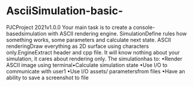# AsciiSimulation-basic-
PJCProject 2021v1.0.0
Your main task is to create a console-basedsimulation with ASCII rendering engine.
SimulationDefine rules how something works, some parameters and calculate next state.
ASCII renderingDraw everything as 2D surface using characters only.EngineExtract header and cpp file. 
It will know nothing about your simulation, it cares about rendering only.
The simulationhas to:
•Render ASCII image using terminal•Calculate simulation state
•Use I/O to communicate with user1
•Use I/O assets/ parametersfrom files
•Have an ability to save a screenshot to file

